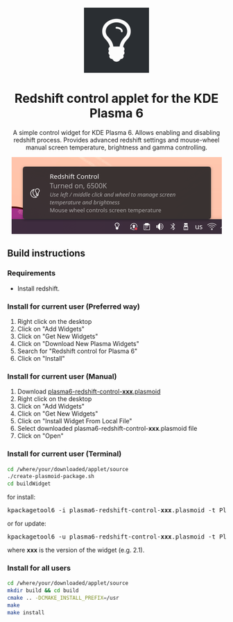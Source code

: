 <p align="center">
  <img src="https://github.com/evgeniy-harchenko/plasma6-redshift-control/blob/master/assets/logo.png" width=150 />
  <h1 align="center">Redshift control applet for the KDE Plasma 6</h1>
  <p align="center">A simple control widget for KDE Plasma 6. Allows enabling and disabling redshift process. Provides advanced redshift settings and mouse-wheel manual screen temperature, brightness and gamma controlling.</center>
</p>

<p align="center">
  <img src="https://github.com/evgeniy-harchenko/plasma6-redshift-control/blob/master/assets/image.png"/>
</p>

## Build instructions

### Requirements

- Install redshift.

### Install for current user (Preferred way)
1. Right click on the desktop
2. Click on "Add Widgets"
3. Click on "Get New Widgets"
4. Click on "Download New Plasma Widgets"
5. Search for "Redshift control for Plasma 6"
6. Click on "Install"

### Install for current user (Manual)
1. Download [plasma6-redshift-control-**xxx**.plasmoid](https://github.com/evgeniy-harchenko/plasma6-redshift-control/releases/latest)
2. Right click on the desktop
3. Click on "Add Widgets"
4. Click on "Get New Widgets"
5. Click on "Install Widget From Local File"
6. Select downloaded plasma6-redshift-control-**xxx**.plasmoid file
7. Click on "Open"

### Install for current user (Terminal)
```bash
cd /where/your/downloaded/applet/source
./create-plasmoid-package.sh
cd buildWidget
```
for install:
<pre>
kpackagetool6 -i plasma6-redshift-control-<b>xxx</b>.plasmoid -t Plasma/Applet
</pre>
or for update:
<pre>
kpackagetool6 -u plasma6-redshift-control-<b>xxx</b>.plasmoid -t Plasma/Applet
</pre>
where **xxx** is the version of the widget (e.g. 2.1).

### Install for all users
```bash
cd /where/your/downloaded/applet/source
mkdir build && cd build
cmake .. -DCMAKE_INSTALL_PREFIX=/usr
make
make install
```
